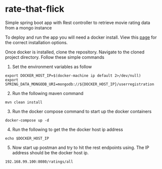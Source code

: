 # rate-that-flick
Simple spring boot app with Rest controller to retrieve movie rating data from a mongo instance

To deploy and run the app you will need a docker install. View this [page](https://www.docker.com/community-edition) for the correct installation options.

Once docker is installed, clone the repository. Navigate to the cloned project directory. Follow these simple commands
1. Set the environment variables as follow
````
export DOCKER_HOST_IP=$(docker-machine ip default 2>/dev/null)
export SPRING_DATA_MONGODB_URI=mongodb://${DOCKER_HOST_IP}/userregistration
````
2. Run the following maven command
````
mvn clean install
````
3. Run the docker compose command to start up the docker containers
````
docker-compose up -d
````
4. Run the following to get the the docker host ip address
````
echo $DOCKER_HOST_IP
````
5. Now start up postman and try to hit the rest endpoints using. The IP address should be the docker host ip.
````
192.168.99.100:8080/ratings/all
````
